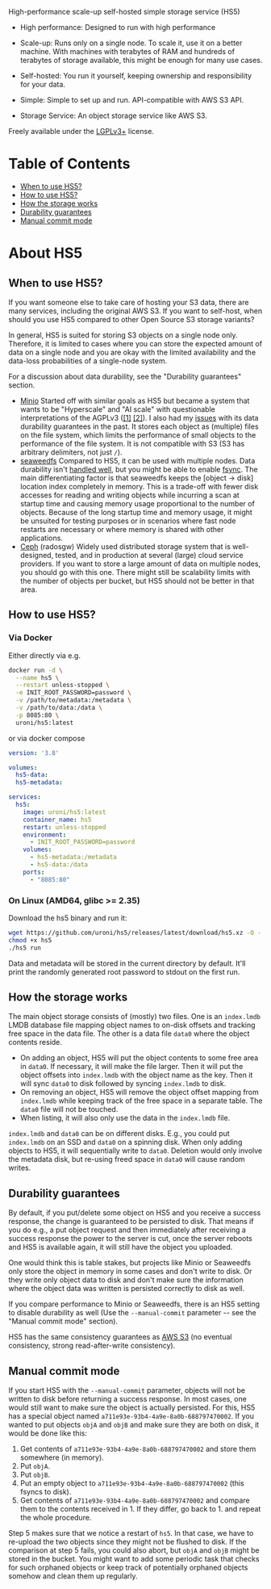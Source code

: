 High-performance scale-up self-hosted simple storage service (HS5)

* High performance: Designed to run with high performance

* Scale-up: Runs only on a single node. To scale it, use it on a better machine. With machines with terabytes of RAM and hundreds of terabytes of storage available, this might be enough for many use cases.

* Self-hosted: You run it yourself, keeping ownership and responsibility for your data.

* Simple: Simple to set up and run. API-compatible with AWS S3 API.

* Storage Service: An object storage service like AWS S3.

Freely available under the [LGPLv3+](https://github.com/uroni/hs5#LGPL-3.0-1-ov-file) license.

Table of Contents
=================

 * [When to use HS5?](#when-to-use-hs5)
 * [How to use HS5?](#how-to-use-hs5)
 * [How the storage works](#how-the-storage-works)
 * [Durability guarantees](#durability-guarantees)
 * [Manual commit mode](#manual-commit-mode)

# About HS5

## When to use HS5? #

If you want someone else to take care of hosting your S3 data, there are many services, including the original AWS S3. If you want to self-host, when should you use HS5 compared to other Open Source S3 storage variants?

In general, HS5 is suited for storing S3 objects on a single node only. Therefore, it is limited to cases where you can store the expected amount of data on a single node and you are okay with the limited availability and the data-loss probabilities of a single-node system.

For a discussion about data durability, see the "Durability guarantees" section.

 * [Minio](https://min.io/) Started off with similar goals as HS5 but became a system that wants to be "Hyperscale" and "AI scale" with questionable interpretations of the AGPLv3 ([[1]](https://github.com/minio/minio/discussions/13571#discussioncomment-1583482) [[2]](https://blog.min.io/weka-violates-minios-open-source-licenses/)). I also had my [issues](https://github.com/minio/minio/issues/3536) with its data durability guarantees in the past. It stores each object as (multiple) files on the file system, which limits the performance of small objects to the performance of the file system. It is not compatible with S3 (S3 has arbitrary delimiters, not just `/`).
 * [seaweedfs](https://github.com/seaweedfs/seaweedfs) Compared to HS5, it can be used with multiple nodes. Data durability isn't [handled well](https://github.com/seaweedfs/seaweedfs/issues/297), but you might be able to enable [fsync](https://github.com/seaweedfs/seaweedfs/wiki/Path-Specific-Configuration). The main differentiating factor is that seaweedfs keeps the [object -> disk] location index completely in memory. This is a trade-off with fewer disk accesses for reading and writing objects while incurring a scan at startup time and causing memory usage proportional to the number of objects. Because of the long startup time and memory usage, it might be unsuited for testing purposes or in scenarios where fast node restarts are necessary or where memory is shared with other applications.
 * [Ceph](https://ceph.io) (radosgw) Widely used distributed storage system that is well-designed, tested, and in production at several (large) cloud service providers. If you want to store a large amount of data on multiple nodes, you should go with this one. There might still be scalability limits with the number of objects per bucket, but HS5 should not be better in that area.

 ## How to use HS5? #

 ### Via Docker

Either directly via e.g.

```bash
docker run -d \
  --name hs5 \
  --restart unless-stopped \
  -e INIT_ROOT_PASSWORD=password \
  -v /path/to/metadata:/metadata \
  -v /path/to/data:/data \
  -p 8085:80 \
  uroni/hs5:latest
```

or via docker compose

```yml
version: '3.8'

volumes:
  hs5-data:
  hs5-metadata:

services:
  hs5:
    image: uroni/hs5:latest
    container_name: hs5
    restart: unless-stopped
    environment:
      - INIT_ROOT_PASSWORD=password
    volumes:
      - hs5-metadata:/metadata
      - hs5-data:/data
    ports:
      - "8085:80"
```

### On Linux (AMD64, glibc >= 2.35)

Download the hs5 binary and run it:

```bash
wget https://github.com/uroni/hs5/releases/latest/download/hs5.xz -O - | xz -d > hs5
chmod +x hs5
./hs5 run
```
Data and metadata will be stored in the current directory by default. It'll print the randomly generated root password to stdout on the first run.

## How the storage works #

The main object storage consists of (mostly) two files. One is an `index.lmdb` LMDB database file mapping object names to on-disk offsets and tracking free space in the data file. The other is a data file `data0` where the object contents reside.

 * On adding an object, HS5 will put the object contents to some free area in `data0`. If necessary, it will make the file larger. Then it will put the object offsets into `index.lmdb` with the object name as the key. Then it will sync `data0` to disk followed by syncing `index.lmdb` to disk.
 * On removing an object, HS5 will remove the object offset mapping from `index.lmdb` while keeping track of the free space in a separate table. The `data0` file will not be touched.
 * When listing, it will also only use the data in the `index.lmdb` file.

 `index.lmdb` and `data0` can be on different disks. E.g., you could put `index.lmdb` on an SSD and `data0` on a spinning disk. When only adding objects to HS5, it will sequentially write to `data0`. Deletion would only involve the metadata disk, but re-using freed space in `data0` will cause random writes.

 ## Durability guarantees #

 By default, if you put/delete some object on HS5 and you receive a success response, the change is guaranteed to be persisted to disk. That means if you do e.g., a put object request and then immediately after receiving a success response the power to the server is cut, once the server reboots and HS5 is available again, it will still have the object you uploaded.

 One would think this is table stakes, but projects like Minio or Seaweedfs only store the object in memory in some cases and don't write to disk. Or they write only object data to disk and don't make sure the information where the object data was written is persisted correctly to disk as well.

 If you compare performance to Minio or Seaweedfs, there is an HS5 setting to disable durability as well (Use the `--manual-commit` parameter -- see the "Manual commit mode" section).

 HS5 has the same consistency guarantees as [AWS S3](https://aws.amazon.com/s3/consistency/) (no eventual consistency, strong read-after-write consistency).

 ## Manual commit mode #

 If you start HS5 with the `--manual-commit` parameter, objects will not be written to disk before returning a success response. In most cases, one would still want to make sure the object is actually persisted. For this, HS5 has a special object named `a711e93e-93b4-4a9e-8a0b-688797470002`. If you wanted to put objects `objA` and `objB` and make sure they are both on disk, it would be done like this:

 1. Get contents of `a711e93e-93b4-4a9e-8a0b-688797470002` and store them somewhere (in memory).
 2. Put `objA`.
 3. Put `objB`.
 4. Put an empty object to `a711e93e-93b4-4a9e-8a0b-688797470002` (this fsyncs to disk).
 5. Get contents of `a711e93e-93b4-4a9e-8a0b-688797470002` and compare them to the contents received in 1. If they differ, go back to 1. and repeat the whole procedure.

 Step 5 makes sure that we notice a restart of `hs5`. In that case, we have to re-upload the two objects since they might not be flushed to disk. If the comparison at step 5 fails, you could also abort, but `objA` and `objB` might be stored in the bucket. You might want to add some periodic task that checks for such orphaned objects or keep track of potentially orphaned objects somehow and clean them up regularly.

